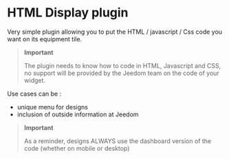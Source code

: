 # HTML Display plugin

Very simple plugin allowing you to put the HTML / javascript / Css code you want on its equipment tile.

>**Important**
>
>The plugin needs to know how to code in HTML, Javascript and CSS, no support will be provided by the Jeedom team on the code of your widget.

Use cases can be :

- unique menu for designs
- inclusion of outside information at Jeedom

>**Important**
>
>As a reminder, designs ALWAYS use the dashboard version of the code (whether on mobile or desktop)
